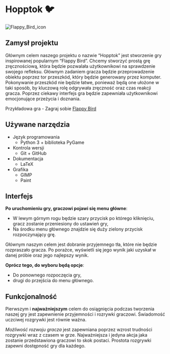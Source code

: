 # Hopptok :bird:

![Flappy_Bird_icon](https://github.com/AGH-Narzedzia-Informatyczne-2023-2024/Team5/assets/148252228/ae765507-4234-45e0-b0b4-7a7e0959ebe9)

## Zamysł projektu 
Głównym celem naszego projektu o nazwie “Hopptok” jest stworzenie gry inspirowanej popularnym “Flappy Bird”. Chcemy stworzyć prostą grę zręcznościową, która będzie pozwalała użytkownikowi na sprawdzenie swojego refleksu. Głównym zadaniem gracza będzie przeprowadzenie obiektu poprzez tor przeszkód, który będzie generowany przez komputer. Pokonywanie przeszkód nie będzie łatwe, ponieważ będą one ułożone w taki sposób, by kluczową rolę odgrywała zręczność oraz czas reakcji gracza. Poprzez ciekawy interfejs gra będzie zapewniała użytkownikowi emocjonujące przeżycia i doznania.  

Przykładowa gra - Zagraj sobie
[Flappy Bird](https://flappybird.io/)

## Używane narzędzia
* Język programowania
	* Python 3 + biblioteka PyGame
* Kontrola wersji
	* Git + GitHub
* Dokumentacja
	* LaTeX
* Grafika
	* GIMP
	* Paint

## Interfejs
**Po uruchomieniu gry, graczowi pojawi się menu główne**:

* W lewym górnym rogu będzie szary przycisk po którego kliknięciu, gracz zostanie przeniesiony do ustawień gry,
* Na środku menu głównego znajdzie się duży zielony przycisk rozpoczynający grę.
 
Głównym naszym celem jest dobranie przyjemnego tła, które nie będzie rozpraszało gracza. Po porażce, wyświetli się jego wynik jaki uzyskał w danej próbie oraz jego najlepszy wynik. 

**Oprócz tego, do wyboru będą opcje**:
* Do ponownego rozpoczęcia gry,
* drugi do przejścia do menu głównego.

## Funkcjonalność

Pierwszym  i **najważniejszym** celem do osiągnięcia podczas tworzenia naszej gry jest zapewnienie przyjemności i rozrywki graczowi. Świadomość uczciwej rozgrywki jest równie ważna. 

_Możliwość rozwoju gracza_ jest zapewniana poprzez wzrost trudności rozgrywki wraz z czasem w grze. Najważniejsza i jedyna akcja jaka zostanie przedstawiona graczowi to skok postaci. Prostota rozgrywki zapewni dostępność gry dla każdego.

